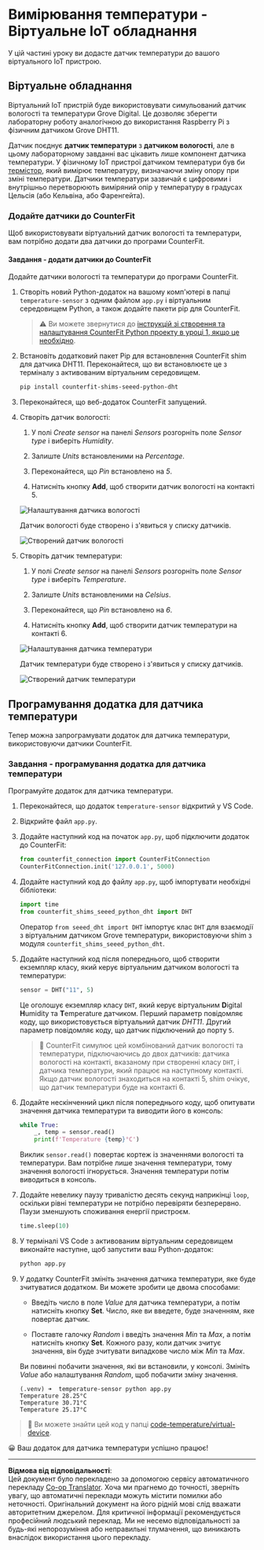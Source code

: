 <!--
CO_OP_TRANSLATOR_METADATA:
{
  "original_hash": "70e5a428b607cd5a9a4f422c2a4df03d",
  "translation_date": "2025-08-28T18:10:36+00:00",
  "source_file": "2-farm/lessons/1-predict-plant-growth/virtual-device-temp.md",
  "language_code": "uk"
}
-->
# Вимірювання температури - Віртуальне IoT обладнання

У цій частині уроку ви додасте датчик температури до вашого віртуального IoT пристрою.

## Віртуальне обладнання

Віртуальний IoT пристрій буде використовувати симульований датчик вологості та температури Grove Digital. Це дозволяє зберегти лабораторну роботу аналогічною до використання Raspberry Pi з фізичним датчиком Grove DHT11.

Датчик поєднує **датчик температури** з **датчиком вологості**, але в цьому лабораторному завданні вас цікавить лише компонент датчика температури. У фізичному IoT пристрої датчиком температури був би [термістор](https://wikipedia.org/wiki/Thermistor), який вимірює температуру, визначаючи зміну опору при зміні температури. Датчики температури зазвичай є цифровими і внутрішньо перетворюють виміряний опір у температуру в градусах Цельсія (або Кельвіна, або Фаренгейта).

### Додайте датчики до CounterFit

Щоб використовувати віртуальний датчик вологості та температури, вам потрібно додати два датчики до програми CounterFit.

#### Завдання - додати датчики до CounterFit

Додайте датчики вологості та температури до програми CounterFit.

1. Створіть новий Python-додаток на вашому комп'ютері в папці `temperature-sensor` з одним файлом `app.py` і віртуальним середовищем Python, а також додайте пакети pip для CounterFit.

    > ⚠️ Ви можете звернутися до [інструкцій зі створення та налаштування CounterFit Python проекту в уроці 1, якщо це необхідно](../../../1-getting-started/lessons/1-introduction-to-iot/virtual-device.md).

1. Встановіть додатковий пакет Pip для встановлення CounterFit shim для датчика DHT11. Переконайтеся, що ви встановлюєте це з терміналу з активованим віртуальним середовищем.

    ```sh
    pip install counterfit-shims-seeed-python-dht
    ```

1. Переконайтеся, що веб-додаток CounterFit запущений.

1. Створіть датчик вологості:

    1. У полі *Create sensor* на панелі *Sensors* розгорніть поле *Sensor type* і виберіть *Humidity*.

    1. Залиште *Units* встановленими на *Percentage*.

    1. Переконайтеся, що *Pin* встановлено на *5*.

    1. Натисніть кнопку **Add**, щоб створити датчик вологості на контакті 5.

    ![Налаштування датчика вологості](../../../../../translated_images/counterfit-create-humidity-sensor.2750e27b6f30e09cf4e22101defd5252710717620816ab41ba688f91f757c49a.uk.png)

    Датчик вологості буде створено і з'явиться у списку датчиків.

    ![Створений датчик вологості](../../../../../translated_images/counterfit-humidity-sensor.7b12f7f339e430cb26c8211d2dba4ef75261b353a01da0932698b5bebd693f27.uk.png)

1. Створіть датчик температури:

    1. У полі *Create sensor* на панелі *Sensors* розгорніть поле *Sensor type* і виберіть *Temperature*.

    1. Залиште *Units* встановленими на *Celsius*.

    1. Переконайтеся, що *Pin* встановлено на *6*.

    1. Натисніть кнопку **Add**, щоб створити датчик температури на контакті 6.

    ![Налаштування датчика температури](../../../../../translated_images/counterfit-create-temperature-sensor.199350ed34f7343d79dccbe95eaf6c11d2121f03d1c35ab9613b330c23f39b29.uk.png)

    Датчик температури буде створено і з'явиться у списку датчиків.

    ![Створений датчик температури](../../../../../translated_images/counterfit-temperature-sensor.f0560236c96a9016bafce7f6f792476fe3367bc6941a1f7d5811d144d4bcbfff.uk.png)

## Програмування додатка для датчика температури

Тепер можна запрограмувати додаток для датчика температури, використовуючи датчики CounterFit.

### Завдання - програмування додатка для датчика температури

Програмуйте додаток для датчика температури.

1. Переконайтеся, що додаток `temperature-sensor` відкритий у VS Code.

1. Відкрийте файл `app.py`.

1. Додайте наступний код на початок `app.py`, щоб підключити додаток до CounterFit:

    ```python
    from counterfit_connection import CounterFitConnection
    CounterFitConnection.init('127.0.0.1', 5000)
    ```

1. Додайте наступний код до файлу `app.py`, щоб імпортувати необхідні бібліотеки:

    ```python
    import time
    from counterfit_shims_seeed_python_dht import DHT
    ```

    Оператор `from seeed_dht import DHT` імпортує клас `DHT` для взаємодії з віртуальним датчиком Grove температури, використовуючи shim з модуля `counterfit_shims_seeed_python_dht`.

1. Додайте наступний код після попереднього, щоб створити екземпляр класу, який керує віртуальним датчиком вологості та температури:

    ```python
    sensor = DHT("11", 5)
    ```

    Це оголошує екземпляр класу `DHT`, який керує віртуальним **D**igital **H**umidity та **T**emperature датчиком. Перший параметр повідомляє коду, що використовується віртуальний датчик *DHT11*. Другий параметр повідомляє коду, що датчик підключений до порту `5`.

    > 💁 CounterFit симулює цей комбінований датчик вологості та температури, підключаючись до двох датчиків: датчика вологості на контакті, вказаному при створенні класу `DHT`, і датчика температури, який працює на наступному контакті. Якщо датчик вологості знаходиться на контакті 5, shim очікує, що датчик температури буде на контакті 6.

1. Додайте нескінченний цикл після попереднього коду, щоб опитувати значення датчика температури та виводити його в консоль:

    ```python
    while True:
        _, temp = sensor.read()
        print(f'Temperature {temp}°C')
    ```

    Виклик `sensor.read()` повертає кортеж із значеннями вологості та температури. Вам потрібне лише значення температури, тому значення вологості ігнорується. Значення температури потім виводиться в консоль.

1. Додайте невелику паузу тривалістю десять секунд наприкінці `loop`, оскільки рівні температури не потрібно перевіряти безперервно. Паузи зменшують споживання енергії пристроєм.

    ```python
    time.sleep(10)
    ```

1. У терміналі VS Code з активованим віртуальним середовищем виконайте наступне, щоб запустити ваш Python-додаток:

    ```sh
    python app.py
    ```

1. У додатку CounterFit змініть значення датчика температури, яке буде зчитуватися додатком. Ви можете зробити це двома способами:

    * Введіть число в поле *Value* для датчика температури, а потім натисніть кнопку **Set**. Число, яке ви введете, буде значенням, яке повертає датчик.

    * Поставте галочку *Random* і введіть значення *Min* та *Max*, а потім натисніть кнопку **Set**. Кожного разу, коли датчик зчитує значення, він буде зчитувати випадкове число між *Min* та *Max*.

    Ви повинні побачити значення, які ви встановили, у консолі. Змініть *Value* або налаштування *Random*, щоб побачити зміну значення.

    ```output
    (.venv) ➜  temperature-sensor python app.py
    Temperature 28.25°C
    Temperature 30.71°C
    Temperature 25.17°C
    ```

> 💁 Ви можете знайти цей код у папці [code-temperature/virtual-device](../../../../../2-farm/lessons/1-predict-plant-growth/code-temperature/virtual-device).

😀 Ваш додаток для датчика температури успішно працює!

---

**Відмова від відповідальності**:  
Цей документ було перекладено за допомогою сервісу автоматичного перекладу [Co-op Translator](https://github.com/Azure/co-op-translator). Хоча ми прагнемо до точності, зверніть увагу, що автоматичні переклади можуть містити помилки або неточності. Оригінальний документ на його рідній мові слід вважати авторитетним джерелом. Для критичної інформації рекомендується професійний людський переклад. Ми не несемо відповідальності за будь-які непорозуміння або неправильні тлумачення, що виникають внаслідок використання цього перекладу.